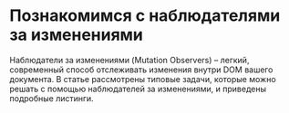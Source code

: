 Познакомимся с наблюдателями за изменениями
===========================================

Наблюдатели за изменениями (Mutation Observers) – легкий, современный способ
отслеживать изменения внутри DOM вашего документа. В статье рассмотрены типовые
задачи, которые можно решать с помощью наблюдателей за изменениями, и приведены
подробные листинги.
